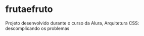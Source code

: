 # frutaefruto
Projeto desenvolvido durante o curso da Alura, Arquitetura CSS: descomplicando os problemas
